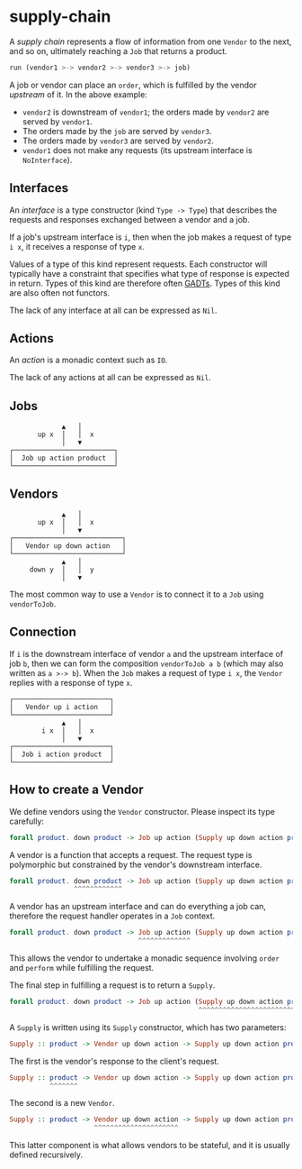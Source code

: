 # supply-chain

A *supply chain* represents a flow of information from one `Vendor` to the next,
and so on, ultimately reaching a `Job` that returns a product.

```haskell
run (vendor1 >-> vendor2 >-> vendor3 >-> job)
```

A job or vendor can place an `order`, which is fulfilled by the vendor
*upstream* of it. In the above example:

* `vendor2` is downstream of `vendor1`; the orders made by `vendor2` are served
  by `vendor1`.
* The orders made by the `job` are served by `vendor3`.
* The orders made by `vendor3` are served by `vendor2`.
* `vendor1` does not make any requests (its upstream interface is
  `NoInterface`).

## Interfaces

An *interface* is a type constructor (kind `Type -> Type`) that describes the
requests and responses exchanged between a vendor and a job.

If a job's upstream interface is `i`, then when the job makes a request of type
`i x`, it receives a response of type `x`.

Values of a type of this kind represent requests. Each constructor will
typically have a constraint that specifies what type of response is expected in
return. Types of this kind are therefore often [GADTs]. Types of this kind are
also often not functors.

The lack of any interface at all can be expressed as `Nil`.

## Actions

An *action* is a monadic context such as `IO`.

The lack of any actions at all can be expressed as `Nil`.

## Jobs

                 ▲   │
           up x  │   │  x
                 │   ▼
    ┌─────────────────────────┐
    │  Job up action product  │
    └─────────────────────────┘

## Vendors


                 ▲   │
           up x  │   │  x
                 │   ▼
    ┌───────────────────────────┐
    │   Vendor up down action   │
    └───────────────────────────┘
                 ▲   │
         down y  │   │  y
                 │   ▼

The most common way to use a `Vendor` is to connect it to a `Job` using
`vendorToJob`.

## Connection

If `i` is the downstream interface of vendor `a` and the upstream interface of
job `b`, then we can form the composition `vendorToJob a b` (which may also
written as `a >-> b`). When the `Job` makes a request of type `i x`, the
`Vendor` replies with a response of type `x`.

    ┌────────────────────────┐
    │   Vendor up i action   │
    └────────────────────────┘
                 ▲   │
            i x  │   │  x
                 │   ▼
    ┌────────────────────────┐
    │  Job i action product  │
    └────────────────────────┘

## How to create a Vendor

We define vendors using the `Vendor` constructor. Please inspect its type
carefully:

```haskell
forall product. down product -> Job up action (Supply up down action product)
```

A vendor is a function that accepts a request. The request type is polymorphic
but constrained by the vendor's downstream interface.

```haskell
forall product. down product -> Job up action (Supply up down action product)
                ^^^^^^^^^^^^
```

A vendor has an upstream interface and can do everything a job can, therefore
the request handler operates in a `Job` context.

```haskell
forall product. down product -> Job up action (Supply up down action product)
                                ^^^^^^^^^^^^^
```

This allows the vendor to undertake a monadic sequence involving `order` and
`perform` while fulfilling the request.

The final step in fulfilling a request is to return a `Supply`.

```haskell
forall product. down product -> Job up action (Supply up down action product)
                                               ^^^^^^^^^^^^^^^^^^^^^^^^^^^^^
```

A `Supply` is written using its `Supply` constructor, which has two parameters:

```haskell
Supply :: product -> Vendor up down action -> Supply up down action product
```

The first is the vendor's response to the client's request.

```haskell
Supply :: product -> Vendor up down action -> Supply up down action product
          ^^^^^^^
```

The second is a new `Vendor`.

```haskell
Supply :: product -> Vendor up down action -> Supply up down action product
                     ^^^^^^^^^^^^^^^^^^^^^
```

This latter component is what allows vendors to be stateful, and it is usually
defined recursively.

  [GADTs]: https://ghc.gitlab.haskell.org/ghc/doc/users_guide/exts/gadt.html
